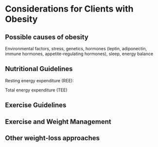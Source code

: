 # Considerations for Clients with Obesity

## Possible causes of obesity

Environmental factors, stress, genetics, hormones (leptin, adiponectin, immune hormones, appetite-regulating hormones), sleep, energy balance


## Nutritional Guidelines

Resting energy expenditure (REE):

Total energy expenditure (TEE)

## Exercise Guidelines

## Exercise and Weight Management

## Other weight-loss approaches
